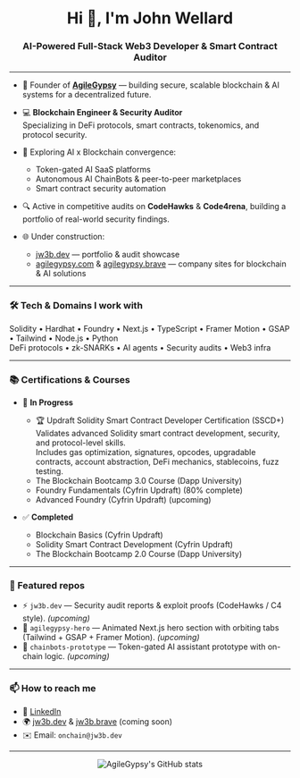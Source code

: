 <h1 align="center">Hi 👋, I'm John Wellard</h1>
<h3 align="center">AI-Powered Full-Stack Web3 Developer & Smart Contract Auditor</h3>

---

- 🚀 Founder of **[AgileGypsy](https://agilegypsy.com)** — building secure, scalable blockchain & AI systems for a decentralized future.

- 💻 **Blockchain Engineer & Security Auditor**  
  Specializing in DeFi protocols, smart contracts, tokenomics, and protocol security.

- 🧠 Exploring AI x Blockchain convergence:  
  - Token-gated AI SaaS platforms  
  - Autonomous AI ChainBots & peer-to-peer marketplaces  
  - Smart contract security automation

- 🔍 Active in competitive audits on **CodeHawks** & **Code4rena**, building a portfolio of real-world security findings.

- 🌐 Under construction:  
  - [jw3b.dev](https://jw3b.dev) — portfolio & audit showcase  
  - [agilegypsy.com](https://agilegypsy.com) & [agilegypsy.brave](https://agilegypsy.brave) — company sites for blockchain & AI solutions

---

### 🛠 Tech & Domains I work with
Solidity • Hardhat • Foundry • Next.js • TypeScript • Framer Motion • GSAP • Tailwind • Node.js • Python  
DeFi protocols • zk-SNARKs • AI agents • Security audits • Web3 infra

---

### 📚 Certifications & Courses
- 🚀 **In Progress**
  - 🏆 Updraft Solidity Smart Contract Developer Certification (SSCD+)  
    Validates advanced Solidity smart contract development, security, and protocol-level skills.  
    Includes gas optimization, signatures, opcodes, upgradable contracts, account abstraction, DeFi mechanics, stablecoins, fuzz testing.
  - The Blockchain Bootcamp 3.0 Course (Dapp University)
  - Foundry Fundamentals (Cyfrin Updraft) (80% complete)
  - Advanced Foundry (Cyfrin Updraft) (upcoming)

- ✅ **Completed**
  - Blockchain Basics (Cyfrin Updraft)
  - Solidity Smart Contract Development (Cyfrin Updraft)
  - The Blockchain Bootcamp 2.0 Course (Dapp University)

---

### 📝 Featured repos
- ⚡ `jw3b.dev` — Security audit reports & exploit proofs (CodeHawks / C4 style). *(upcoming)*
- 🐙 `agilegypsy-hero` — Animated Next.js hero section with orbiting tabs (Tailwind + GSAP + Framer Motion). *(upcoming)*
- 🤖 `chainbots-prototype` — Token-gated AI assistant prototype with on-chain logic. *(upcoming)*

---

### 📫 How to reach me
- 💼 [LinkedIn](https://www.linkedin.com/in/john-wellard/)
- 🌍 [jw3b.dev](https://jw3b.dev) & [jw3b.brave](https://jw3b.brave) (coming soon)
- ✉️ Email: `onchain@jw3b.dev`

---

<div align="center">
  <img src="https://github-readme-stats.vercel.app/api?username=agilegypsy&show_icons=true&theme=radical" alt="AgileGypsy's GitHub stats"/>
</div>
